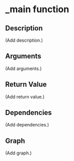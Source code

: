 # \_main function

## Description

(Add description.)

## Arguments

(Add arguments.)

## Return Value

(Add return value.)

## Dependencies

(Add dependencies.)

## Graph

(Add graph.)

